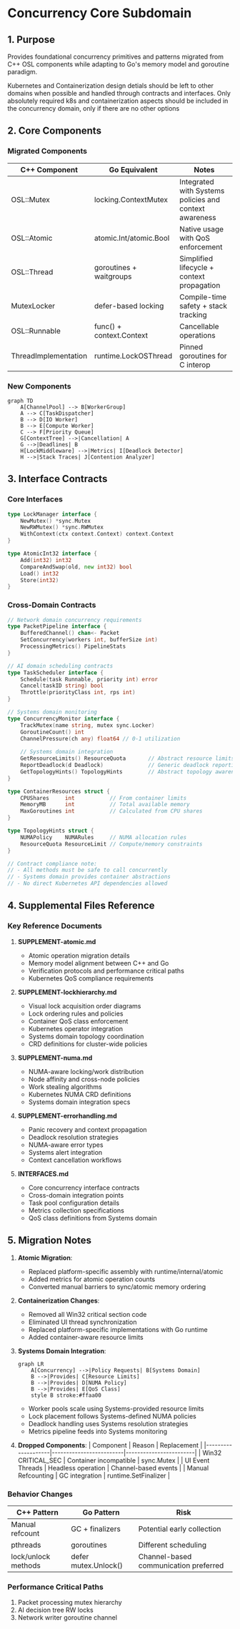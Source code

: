 # Concurrency Core Subdomain

## 1. Purpose
Provides foundational concurrency primitives and patterns migrated from C++ OSL components while adapting to Go's memory model and goroutine paradigm.

Kubernetes and Containerization design detials should be left to other domains when possible and handled through contracts and interfaces. Only absolutely required k8s and containerization aspects should be included in the concurrency domain, only if there are no other options

## 2. Core Components

### Migrated Components
| C++ Component       | Go Equivalent               | Notes |
|---------------------|-----------------------------|-------|
| OSL::Mutex          | locking.ContextMutex        | Integrated with Systems policies and context awareness |
| OSL::Atomic         | atomic.Int/atomic.Bool      | Native usage with QoS enforcement |
| OSL::Thread         | goroutines + waitgroups     | Simplified lifecycle + context propagation |
| MutexLocker         | defer-based locking         | Compile-time safety + stack tracking |
| OSL::Runnable       | func() + context.Context    | Cancellable operations |
| ThreadImplementation| runtime.LockOSThread        | Pinned goroutines for C interop |

### New Components
```mermaid
graph TD
    A[ChannelPool] --> B[WorkerGroup]
    A --> C[TaskDispatcher]
    B --> D[IO Worker]
    B --> E[Compute Worker]
    C --> F[Priority Queue]
    G[ContextTree] -->|Cancellation| A
    G -->|Deadlines| B
    H[LockMiddleware] -->|Metrics| I[Deadlock Detector]
    H -->|Stack Traces| J[Contention Analyzer]
```

## 3. Interface Contracts

### Core Interfaces
```go
type LockManager interface {
    NewMutex() *sync.Mutex
    NewRWMutex() *sync.RWMutex
    WithContext(ctx context.Context) context.Context
}

type AtomicInt32 interface {
    Add(int32) int32
    CompareAndSwap(old, new int32) bool
    Load() int32
    Store(int32)
}
```

### Cross-Domain Contracts
```go
// Network domain concurrency requirements
type PacketPipeline interface {
    BufferedChannel() chan<- Packet
    SetConcurrency(workers int, bufferSize int)
    ProcessingMetrics() PipelineStats
}

// AI domain scheduling contracts  
type TaskScheduler interface {
    Schedule(task Runnable, priority int) error
    Cancel(taskID string) bool
    Throttle(priorityClass int, rps int) 
}

// Systems domain monitoring
type ConcurrencyMonitor interface {
    TrackMutex(name string, mutex sync.Locker)
    GoroutineCount() int
    ChannelPressure(ch any) float64 // 0-1 utilization
    
    // Systems domain integration
    GetResourceLimits() ResourceQuota       // Abstract resource limits
    ReportDeadlock(d Deadlock)              // Generic deadlock reporting
    GetTopologyHints() TopologyHints        // Abstract topology awareness
}

type ContainerResources struct {
    CPUShares     int           // From container limits
    MemoryMB      int           // Total available memory
    MaxGoroutines int           // Calculated from CPU shares
}

type TopologyHints struct {
    NUMAPolicy    NUMARules     // NUMA allocation rules
    ResourceQuota ResourceLimit // Compute/memory constraints
}

// Contract compliance note:
// - All methods must be safe to call concurrently
// - Systems domain provides container abstractions
// - No direct Kubernetes API dependencies allowed
```

## 4. Supplemental Files Reference

### Key Reference Documents
1. **SUPPLEMENT-atomic.md**
   - Atomic operation migration details
   - Memory model alignment between C++ and Go
   - Verification protocols and performance critical paths
   - Kubernetes QoS compliance requirements

2. **SUPPLEMENT-lockhierarchy.md**  
   - Visual lock acquisition order diagrams
   - Lock ordering rules and policies
   - Container QoS class enforcement
   - Kubernetes operator integration
   - Systems domain topology coordination
   - CRD definitions for cluster-wide policies

3. **SUPPLEMENT-numa.md**
   - NUMA-aware locking/work distribution
   - Node affinity and cross-node policies
   - Work stealing algorithms
   - Kubernetes NUMA CRD definitions
   - Systems domain integration specs

4. **SUPPLEMENT-errorhandling.md**
   - Panic recovery and context propagation
   - Deadlock resolution strategies
   - NUMA-aware error types
   - Systems alert integration
   - Context cancellation workflows

3. **INTERFACES.md**
   - Core concurrency interface contracts
   - Cross-domain integration points
   - Task pool configuration details
   - Metrics collection specifications
   - QoS class definitions from Systems domain

## 5. Migration Notes

1. **Atomic Migration**:
   - Replaced platform-specific assembly with runtime/internal/atomic
   - Added metrics for atomic operation counts
   - Converted manual barriers to sync/atomic memory ordering

2. **Containerization Changes**:
   - Removed all Win32 critical section code
   - Eliminated UI thread synchronization 
   - Replaced platform-specific implementations with Go runtime
   - Added container-aware resource limits
   
3. **Systems Domain Integration**:
   ```mermaid
   graph LR
       A[Concurrency] -->|Policy Requests| B[Systems Domain]
       B -->|Provides| C[Resource Limits]
       B -->|Provides| D[NUMA Policy]
       B -->|Provides| E[QoS Class]
       style B stroke:#ffaa00
   ```
   - Worker pools scale using Systems-provided resource limits
   - Lock placement follows Systems-defined NUMA policies
   - Deadlock handling uses Systems resolution strategies
   - Metrics pipeline feeds into Systems monitoring

4. **Dropped Components**:
   | Component          | Reason                  | Replacement            |
   |--------------------|-------------------------|------------------------|
   | Win32 CRITICAL_SEC | Container incompatible | sync.Mutex             |
   | UI Event Threads   | Headless operation      | Channel-based events   |
   | Manual Refcounting | GC integration          | runtime.SetFinalizer   |

### Behavior Changes
| C++ Pattern          | Go Pattern                 | Risk |
|----------------------|----------------------------|------|
| Manual refcount       | GC + finalizers            | Potential early collection |
| pthreads              | goroutines                 | Different scheduling |
| lock/unlock methods   | defer mutex.Unlock()       | Channel-based communication preferred       |

### Performance Critical Paths
1. Packet processing mutex hierarchy
2. AI decision tree RW locks
3. Network writer goroutine channel
